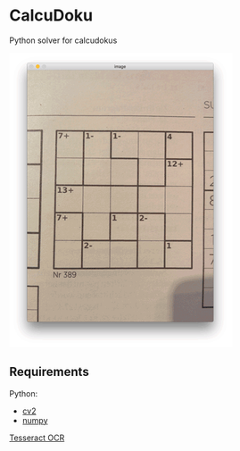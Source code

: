 # CalcuDoku
Python solver for calcudokus

![showcase](https://github.com/orottier/calcudoku/raw/master/showcase.gif "How it works")

## Requirements
Python:
 - [cv2](http://opencv.org/)
 - [numpy](http://www.numpy.org/)

[Tesseract OCR](https://github.com/tesseract-ocr/tesseract)
